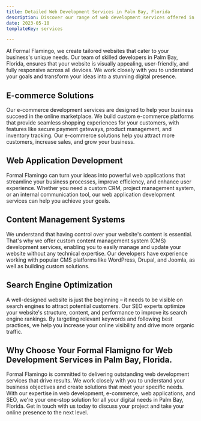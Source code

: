 ```yaml
---
title: Detailed Web Development Services in Palm Bay, Florida
description: Discover our range of web development services offered in Palm Bay, Florida. Formal Flamingo is dedicated to building custom websites and applications to drive your business success.
date: 2023-05-10
templateKey: services

---
```



At Formal Flamingo, we create tailored websites that cater to your business's unique needs. Our team of skilled developers in Palm Bay, Florida, ensures that your website is visually appealing, user-friendly, and fully responsive across all devices. We work closely with you to understand your goals and transform your ideas into a stunning digital presence.
## E-commerce Solutions
Our e-commerce development services are designed to help your business succeed in the online marketplace. We build custom e-commerce platforms that provide seamless shopping experiences for your customers, with features like secure payment gateways, product management, and inventory tracking. Our e-commerce solutions help you attract more customers, increase sales, and grow your business.

## Web Application Development
Formal Flamingo can turn your ideas into powerful web applications that streamline your business processes, improve efficiency, and enhance user experience. Whether you need a custom CRM, project management system, or an internal communication tool, our web application development services can help you achieve your goals.


## Content Management Systems
 We understand that having control over your website's content is essential. That's why we offer custom content management system (CMS) development services, enabling you to easily manage and update your website without any technical expertise. Our developers have experience working with popular CMS platforms like WordPress, Drupal, and Joomla, as well as building custom solutions.

## Search Engine Optimization

A well-designed website is just the beginning – it needs to be visible on search engines to attract potential customers. Our SEO experts optimize your website's structure, content, and performance to improve its search engine rankings. By targeting relevant keywords and following best practices, we help you increase your online visibility and drive more organic traffic.

## Why Choose Your Formal Flamigno for Web Development Services in Palm Bay, Florida.

 Formal Flamingo is committed to delivering outstanding web development services that drive results. We work closely with you to understand your business objectives and create solutions that meet your specific needs. With our expertise in web development, e-commerce, web applications, and SEO, we're your one-stop solution for all your digital needs in Palm Bay, Florida. Get in touch with us today to discuss your project and take your online presence to the next level.

